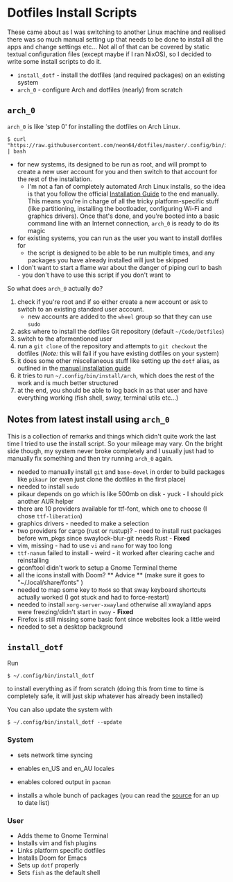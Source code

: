 # Dotfiles Install Scripts

These came about as I was switching to another Linux machine and realised there was so much manual setting up that needs to be done to install all the apps and change settings etc... Not all of that can be covered by static textual configuration files (except maybe if I ran NixOS), so I decided to write some install scripts to do it.

- `install_dotf` - install the dotfiles (and required packages) on an existing system
- `arch_0` - configure Arch and dotfiles (nearly) from scratch

## `arch_0`

`arch_0` is like 'step 0' for installing the dotfiles on Arch Linux.

    $ curl "https://raw.githubusercontent.com/neon64/dotfiles/master/.config/bin/install/arch_0" | bash

- for new systems, its designed to be run as root, and will prompt to create a new user account for you and then switch to that account for the rest of the installation.
    - I'm not a fan of completely automated Arch Linux installs, so the idea is that you follow the official [Installation Guide](https://wiki.archlinux.org/index.php/installation_guide) to the end manually. This means you're in charge of all the tricky platform-specific stuff (like partitioning, installing the bootloader, configuring Wi-Fi and graphics drivers). Once that's done, and you're booted into a basic command line with an Internet connection, `arch_0` is ready to do its magic
- for existing systems, you can run as the user you want to install dotfiles for
    - the script is designed to be able to be run multiple times, and any packages you have already installed will just be skipped
- I don't want to start a flame war about the danger of piping curl to bash - you don't have to use this script if you don't want to

So what does `arch_0` actually do?

1. check if you're root and if so either create a new account or ask to switch to an existing standard user account.
    - new accounts are added to the `wheel` group so that they can use `sudo`
2. asks where to install the dotfiles Git repository (default `~/Code/Dotfiles`)
3. switch to the aformentioned user
4. run a `git clone` of the repository and attempts to `git checkout` the dotfiles (*Note:* this will fail if you have existing dotfiles on your system)
5. it does some other miscellaneous stuff like setting up the `dotf` alias, as outlined in the [manual installation guide](https://github.com/neon64/dotfiles/blob/master/.config/README.md#manual-installation)
6. it tries to run `~/.config/bin/install/arch`, which does the rest of the work and is much better structured
7. at the end, you should be able to log back in as that user and have everything working (fish shell, sway, terminal utils etc...)

## Notes from latest install using `arch_0`

This is a collection of remarks and things which didn't quite work the last time I tried to use the install script. So your mileage may vary. On the bright side though, my system never broke completely and I usually just had to manually fix something and then try running `arch_0` again.

- needed to manually install `git` and `base-devel` in order to build packages like `pikaur` (or even just clone the dotfiles in the first place)
- needed to install `sudo`
- pikaur depends on go which is like 500mb on disk - yuck - I should pick another AUR helper
- there are 10 providers available for ttf-font, which one to choose (I chose `ttf-liberation`)
- graphics drivers - needed to make a selection
- two providers for cargo (rust or rustup)? - need to install rust packages before wm_pkgs since swaylock-blur-git needs Rust - **Fixed**
- vim, missing - had to use `vi` and `nano` for way too long
- `ttf-nanum` failed to install - weird - it worked after clearing cache and reinstalling
- gconftool didn't work to setup a Gnome Terminal theme
- all the icons install with Doom? ** Advice ** (make sure it goes to "~/.local/share/fonts" )
- needed to map some key to `Mod4` so that sway keyboard shortcuts actually worked (I got stuck and had to force-restart)
- needed to install `xorg-server-xwayland` otherwise all xwayland apps were freezing/didn't start in `sway` - **Fixed**
- Firefox is still missing some basic font since websites look a little weird
- needed to set a desktop background

## `install_dotf`

Run

    $ ~/.config/bin/install_dotf

to install everything as if from scratch (doing this from time to time is completely safe, it will just skip whatever has already been installed)

You can also update the system with

    $ ~/.config/bin/install_dotf --update

### System

- sets network time syncing
- enables en_US and en_AU locales
- enables colored output in `pacman`

- installs a whole bunch of packages (you can read the
  [source](https://github.com/neon64/dotfiles/blob/master/.config/bin/install/arch)
  for an up to date list)

### User

- Adds theme to Gnome Terminal
- Installs vim and fish plugins
- Links platform specific dotfiles
- Installs Doom for Emacs
- Sets up `dotf` properly
- Sets `fish` as the default shell

